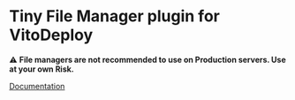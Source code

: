 # Tiny File Manager plugin for VitoDeploy

⚠️ **File managers are not recommended to use on Production servers. Use at your own Risk.**

[Documentation](https://vitodeploy.com/docs/plugins/tiny-file-manager)
